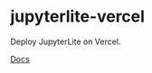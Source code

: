 # jupyterlite-vercel

Deploy JupyterLite on Vercel.

[Docs](https://jupyterlite.readthedocs.io/en/stable/howto/deployment/vercel-netlify.html)
